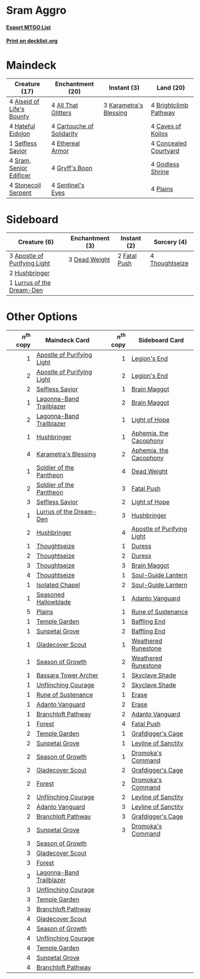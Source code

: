 # Sram Aggro

#### [Export MTGO List](../collection/Sram%20Aggro/Sram%20Aggro.txt)
#### [Print on decklist.org](http://decklist.org/?deckmain=4%09All%20That%20Glitters%0A4%09Alseid%20of%20Life's%20Bounty%0A4%09Brightclimb%20Pathway%0A4%09Cartouche%20of%20Solidarity%0A4%09Caves%20of%20Koilos%0A4%09Concealed%20Courtyard%0A4%09Ethereal%20Armor%0A4%09Godless%20Shrine%0A4%09Gryff's%20Boon%0A4%09Hateful%20Eidolon%0A3%09Karametra's%20Blessing%0A4%09Plains%0A1%09Selfless%20Savior%0A4%09Sentinel's%20Eyes%0A4%09Sram,%20Senior%20Edificer%0A4%09Stonecoil%20Serpent&deckside=3%09Apostle%20of%20Purifying%20Light%0A3%09Dead%20Weight%0A2%09Fatal%20Push%0A2%09Hushbringer%0A1%09Lurrus%20of%20the%20Dream-Den%0A4%09Thoughtseize)
# Maindeck

|                                           Creature (17)                                            |                                          Enchantment (20)                                          |                                           Instant (3)                                           |                                           Land (20)                                            |
|----------------------------------------------------------------------------------------------------|----------------------------------------------------------------------------------------------------|-------------------------------------------------------------------------------------------------|------------------------------------------------------------------------------------------------|
|4 [Alseid of Life's Bounty](http://gatherer.wizards.com/Pages/Card/Details.aspx?multiverseid=476252)|4 [All That Glitters](http://gatherer.wizards.com/Pages/Card/Details.aspx?multiverseid=472964)      |3 [Karametra's Blessing](http://gatherer.wizards.com/Pages/Card/Details.aspx?multiverseid=476277)|4 [Brightclimb Pathway](http://gatherer.wizards.com/Pages/Card/Details.aspx?multiverseid=491911)|
|4 [Hateful Eidolon](http://gatherer.wizards.com/Pages/Card/Details.aspx?multiverseid=476352)        |4 [Cartouche of Solidarity](http://gatherer.wizards.com/Pages/Card/Details.aspx?multiverseid=426709)|                                                                                                 |4 [Caves of Koilos](http://gatherer.wizards.com/Pages/Card/Details.aspx?multiverseid=129497)    |
|1 [Selfless Savior](http://gatherer.wizards.com/Pages/Card/Details.aspx?multiverseid=485359)        |4 [Ethereal Armor](http://gatherer.wizards.com/Pages/Card/Details.aspx?multiverseid=265414)         |                                                                                                 |4 [Concealed Courtyard](http://gatherer.wizards.com/Pages/Card/Details.aspx?multiverseid=417818)|
|4 [Sram, Senior Edificer](http://gatherer.wizards.com/Pages/Card/Details.aspx?multiverseid=423690)  |4 [Gryff's Boon](http://gatherer.wizards.com/Pages/Card/Details.aspx?multiverseid=409758)           |                                                                                                 |4 [Godless Shrine](http://gatherer.wizards.com/Pages/Card/Details.aspx?multiverseid=405099)     |
|4 [Stonecoil Serpent](http://gatherer.wizards.com/Pages/Card/Details.aspx?multiverseid=473197)      |4 [Sentinel's Eyes](http://gatherer.wizards.com/Pages/Card/Details.aspx?multiverseid=476287)        |                                                                                                 |4 [Plains](http://gatherer.wizards.com/Pages/Card/Details.aspx?multiverseid=439856)             |


# Sideboard

|                                             Creature (6)                                              |                                    Enchantment (3)                                     |                                      Instant (2)                                      |                                       Sorcery (4)                                       |
|-------------------------------------------------------------------------------------------------------|----------------------------------------------------------------------------------------|---------------------------------------------------------------------------------------|-----------------------------------------------------------------------------------------|
|3 [Apostle of Purifying Light](http://gatherer.wizards.com/Pages/Card/Details.aspx?multiverseid=466760)|3 [Dead Weight](http://gatherer.wizards.com/Pages/Card/Details.aspx?multiverseid=452817)|2 [Fatal Push](http://gatherer.wizards.com/Pages/Card/Details.aspx?multiverseid=423724)|4 [Thoughtseize](http://gatherer.wizards.com/Pages/Card/Details.aspx?multiverseid=438676)|
|2 [Hushbringer](http://gatherer.wizards.com/Pages/Card/Details.aspx?multiverseid=472980)               |                                                                                        |                                                                                       |                                                                                         |
|1 [Lurrus of the Dream-Den](http://gatherer.wizards.com/Pages/Card/Details.aspx?multiverseid=479746)   |                                                                                        |                                                                                       |                                                                                         |


# Other Options

|*n*<sup>th</sup> copy|                                            Maindeck Card                                            |*n*<sup>th</sup> copy|                                           Sideboard Card                                            |
|--------------------:|-----------------------------------------------------------------------------------------------------|--------------------:|-----------------------------------------------------------------------------------------------------|
|                    1|[Apostle of Purifying Light](http://gatherer.wizards.com/Pages/Card/Details.aspx?multiverseid=466760)|                    1|[Legion's End](http://gatherer.wizards.com/Pages/Card/Details.aspx?multiverseid=466860)              |
|                    2|[Apostle of Purifying Light](http://gatherer.wizards.com/Pages/Card/Details.aspx?multiverseid=466760)|                    2|[Legion's End](http://gatherer.wizards.com/Pages/Card/Details.aspx?multiverseid=466860)              |
|                    2|[Selfless Savior](http://gatherer.wizards.com/Pages/Card/Details.aspx?multiverseid=485359)           |                    1|[Brain Maggot](http://gatherer.wizards.com/Pages/Card/Details.aspx?multiverseid=380382)              |
|                    1|[Lagonna-Band Trailblazer](http://gatherer.wizards.com/Pages/Card/Details.aspx?multiverseid=380448)  |                    2|[Brain Maggot](http://gatherer.wizards.com/Pages/Card/Details.aspx?multiverseid=380382)              |
|                    2|[Lagonna-Band Trailblazer](http://gatherer.wizards.com/Pages/Card/Details.aspx?multiverseid=380448)  |                    1|[Light of Hope](http://gatherer.wizards.com/Pages/Card/Details.aspx?multiverseid=479540)             |
|                    1|[Hushbringer](http://gatherer.wizards.com/Pages/Card/Details.aspx?multiverseid=472980)               |                    1|[Aphemia, the Cacophony](http://gatherer.wizards.com/Pages/Card/Details.aspx?multiverseid=476335)    |
|                    4|[Karametra's Blessing](http://gatherer.wizards.com/Pages/Card/Details.aspx?multiverseid=476277)      |                    2|[Aphemia, the Cacophony](http://gatherer.wizards.com/Pages/Card/Details.aspx?multiverseid=476335)    |
|                    1|[Soldier of the Pantheon](http://gatherer.wizards.com/Pages/Card/Details.aspx?multiverseid=373529)   |                    4|[Dead Weight](http://gatherer.wizards.com/Pages/Card/Details.aspx?multiverseid=452817)               |
|                    2|[Soldier of the Pantheon](http://gatherer.wizards.com/Pages/Card/Details.aspx?multiverseid=373529)   |                    3|[Fatal Push](http://gatherer.wizards.com/Pages/Card/Details.aspx?multiverseid=423724)                |
|                    3|[Selfless Savior](http://gatherer.wizards.com/Pages/Card/Details.aspx?multiverseid=485359)           |                    2|[Light of Hope](http://gatherer.wizards.com/Pages/Card/Details.aspx?multiverseid=479540)             |
|                    1|[Lurrus of the Dream-Den](http://gatherer.wizards.com/Pages/Card/Details.aspx?multiverseid=479746)   |                    3|[Hushbringer](http://gatherer.wizards.com/Pages/Card/Details.aspx?multiverseid=472980)               |
|                    2|[Hushbringer](http://gatherer.wizards.com/Pages/Card/Details.aspx?multiverseid=472980)               |                    4|[Apostle of Purifying Light](http://gatherer.wizards.com/Pages/Card/Details.aspx?multiverseid=466760)|
|                    1|[Thoughtseize](http://gatherer.wizards.com/Pages/Card/Details.aspx?multiverseid=438676)              |                    1|[Duress](http://gatherer.wizards.com/Pages/Card/Details.aspx?multiverseid=14557)                     |
|                    2|[Thoughtseize](http://gatherer.wizards.com/Pages/Card/Details.aspx?multiverseid=438676)              |                    2|[Duress](http://gatherer.wizards.com/Pages/Card/Details.aspx?multiverseid=14557)                     |
|                    3|[Thoughtseize](http://gatherer.wizards.com/Pages/Card/Details.aspx?multiverseid=438676)              |                    3|[Brain Maggot](http://gatherer.wizards.com/Pages/Card/Details.aspx?multiverseid=380382)              |
|                    4|[Thoughtseize](http://gatherer.wizards.com/Pages/Card/Details.aspx?multiverseid=438676)              |                    1|[Soul-Guide Lantern](http://gatherer.wizards.com/Pages/Card/Details.aspx?multiverseid=476488)        |
|                    1|[Isolated Chapel](http://gatherer.wizards.com/Pages/Card/Details.aspx?multiverseid=443129)           |                    2|[Soul-Guide Lantern](http://gatherer.wizards.com/Pages/Card/Details.aspx?multiverseid=476488)        |
|                    1|[Seasoned Hallowblade](http://gatherer.wizards.com/Pages/Card/Details.aspx?multiverseid=485357)      |                    1|[Adanto Vanguard](http://gatherer.wizards.com/Pages/Card/Details.aspx?multiverseid=435152)           |
|                    5|[Plains](http://gatherer.wizards.com/Pages/Card/Details.aspx?multiverseid=439856)                    |                    1|[Rune of Sustenance](http://gatherer.wizards.com/Pages/Card/Details.aspx?multiverseid=503631)        |
|                    1|[Temple Garden](http://gatherer.wizards.com/Pages/Card/Details.aspx?multiverseid=405112)             |                    1|[Baffling End](http://gatherer.wizards.com/Pages/Card/Details.aspx?multiverseid=439658)              |
|                    1|[Sunpetal Grove](http://gatherer.wizards.com/Pages/Card/Details.aspx?multiverseid=420946)            |                    2|[Baffling End](http://gatherer.wizards.com/Pages/Card/Details.aspx?multiverseid=439658)              |
|                    1|[Gladecover Scout](http://gatherer.wizards.com/Pages/Card/Details.aspx?multiverseid=220082)          |                    1|[Weathered Runestone](http://gatherer.wizards.com/Pages/Card/Details.aspx?multiverseid=503863)       |
|                    1|[Season of Growth](http://gatherer.wizards.com/Pages/Card/Details.aspx?multiverseid=466945)          |                    2|[Weathered Runestone](http://gatherer.wizards.com/Pages/Card/Details.aspx?multiverseid=503863)       |
|                    1|[Bassara Tower Archer](http://gatherer.wizards.com/Pages/Card/Details.aspx?multiverseid=380376)      |                    1|[Skyclave Shade](http://gatherer.wizards.com/Pages/Card/Details.aspx?multiverseid=491763)            |
|                    1|[Unflinching Courage](http://gatherer.wizards.com/Pages/Card/Details.aspx?multiverseid=446198)       |                    2|[Skyclave Shade](http://gatherer.wizards.com/Pages/Card/Details.aspx?multiverseid=491763)            |
|                    1|[Rune of Sustenance](http://gatherer.wizards.com/Pages/Card/Details.aspx?multiverseid=503631)        |                    1|[Erase](http://gatherer.wizards.com/Pages/Card/Details.aspx?multiverseid=386533)                     |
|                    1|[Adanto Vanguard](http://gatherer.wizards.com/Pages/Card/Details.aspx?multiverseid=435152)           |                    2|[Erase](http://gatherer.wizards.com/Pages/Card/Details.aspx?multiverseid=386533)                     |
|                    1|[Branchloft Pathway](http://gatherer.wizards.com/Pages/Card/Details.aspx?multiverseid=491909)        |                    2|[Adanto Vanguard](http://gatherer.wizards.com/Pages/Card/Details.aspx?multiverseid=435152)           |
|                    1|[Forest](http://gatherer.wizards.com/Pages/Card/Details.aspx?multiverseid=439860)                    |                    4|[Fatal Push](http://gatherer.wizards.com/Pages/Card/Details.aspx?multiverseid=423724)                |
|                    2|[Temple Garden](http://gatherer.wizards.com/Pages/Card/Details.aspx?multiverseid=405112)             |                    1|[Grafdigger's Cage](http://gatherer.wizards.com/Pages/Card/Details.aspx?multiverseid=278452)         |
|                    2|[Sunpetal Grove](http://gatherer.wizards.com/Pages/Card/Details.aspx?multiverseid=420946)            |                    1|[Leyline of Sanctity](http://gatherer.wizards.com/Pages/Card/Details.aspx?multiverseid=204993)       |
|                    2|[Season of Growth](http://gatherer.wizards.com/Pages/Card/Details.aspx?multiverseid=466945)          |                    1|[Dromoka's Command](http://gatherer.wizards.com/Pages/Card/Details.aspx?multiverseid=394558)         |
|                    2|[Gladecover Scout](http://gatherer.wizards.com/Pages/Card/Details.aspx?multiverseid=220082)          |                    2|[Grafdigger's Cage](http://gatherer.wizards.com/Pages/Card/Details.aspx?multiverseid=278452)         |
|                    2|[Forest](http://gatherer.wizards.com/Pages/Card/Details.aspx?multiverseid=439860)                    |                    2|[Dromoka's Command](http://gatherer.wizards.com/Pages/Card/Details.aspx?multiverseid=394558)         |
|                    2|[Unflinching Courage](http://gatherer.wizards.com/Pages/Card/Details.aspx?multiverseid=446198)       |                    2|[Leyline of Sanctity](http://gatherer.wizards.com/Pages/Card/Details.aspx?multiverseid=204993)       |
|                    2|[Adanto Vanguard](http://gatherer.wizards.com/Pages/Card/Details.aspx?multiverseid=435152)           |                    3|[Leyline of Sanctity](http://gatherer.wizards.com/Pages/Card/Details.aspx?multiverseid=204993)       |
|                    2|[Branchloft Pathway](http://gatherer.wizards.com/Pages/Card/Details.aspx?multiverseid=491909)        |                    3|[Grafdigger's Cage](http://gatherer.wizards.com/Pages/Card/Details.aspx?multiverseid=278452)         |
|                    3|[Sunpetal Grove](http://gatherer.wizards.com/Pages/Card/Details.aspx?multiverseid=420946)            |                    3|[Dromoka's Command](http://gatherer.wizards.com/Pages/Card/Details.aspx?multiverseid=394558)         |
|                    3|[Season of Growth](http://gatherer.wizards.com/Pages/Card/Details.aspx?multiverseid=466945)          |                     |                                                                                                     |
|                    3|[Gladecover Scout](http://gatherer.wizards.com/Pages/Card/Details.aspx?multiverseid=220082)          |                     |                                                                                                     |
|                    3|[Forest](http://gatherer.wizards.com/Pages/Card/Details.aspx?multiverseid=439860)                    |                     |                                                                                                     |
|                    3|[Lagonna-Band Trailblazer](http://gatherer.wizards.com/Pages/Card/Details.aspx?multiverseid=380448)  |                     |                                                                                                     |
|                    3|[Unflinching Courage](http://gatherer.wizards.com/Pages/Card/Details.aspx?multiverseid=446198)       |                     |                                                                                                     |
|                    3|[Temple Garden](http://gatherer.wizards.com/Pages/Card/Details.aspx?multiverseid=405112)             |                     |                                                                                                     |
|                    3|[Branchloft Pathway](http://gatherer.wizards.com/Pages/Card/Details.aspx?multiverseid=491909)        |                     |                                                                                                     |
|                    4|[Gladecover Scout](http://gatherer.wizards.com/Pages/Card/Details.aspx?multiverseid=220082)          |                     |                                                                                                     |
|                    4|[Season of Growth](http://gatherer.wizards.com/Pages/Card/Details.aspx?multiverseid=466945)          |                     |                                                                                                     |
|                    4|[Unflinching Courage](http://gatherer.wizards.com/Pages/Card/Details.aspx?multiverseid=446198)       |                     |                                                                                                     |
|                    4|[Temple Garden](http://gatherer.wizards.com/Pages/Card/Details.aspx?multiverseid=405112)             |                     |                                                                                                     |
|                    4|[Sunpetal Grove](http://gatherer.wizards.com/Pages/Card/Details.aspx?multiverseid=420946)            |                     |                                                                                                     |
|                    4|[Branchloft Pathway](http://gatherer.wizards.com/Pages/Card/Details.aspx?multiverseid=491909)        |                     |                                                                                                     |

